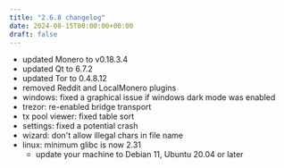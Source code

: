 ```yaml
---
title: "2.6.8 changelog"
date: 2024-08-15T00:00:00+00:00
draft: false
---
```


- updated Monero to v0.18.3.4
- updated Qt to 6.7.2
- updated Tor to 0.4.8.12
- removed Reddit and LocalMonero plugins
- windows: fixed a graphical issue if windows dark mode was enabled
- trezor: re-enabled bridge transport
- tx pool viewer: fixed table sort
- settings: fixed a potential crash
- wizard: don't allow illegal chars in file name
- linux: minimum glibc is now 2.31
  - update your machine to Debian 11, Ubuntu 20.04 or later